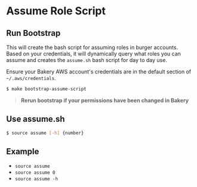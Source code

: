 # Assume Role Script

## Run Bootstrap

This will create the bash script for assuming roles in burger accounts. Based on your credentials, it will dynamically query what roles you can assume and creates the `assume.sh` bash script for day to day use.

Ensure your Bakery AWS account's credentials are in the default section of `~/.aws/credentials`.

```bash
$ make bootstrap-assume-script
```

> **Rerun bootstrap if your permissions have been changed in Bakery**

## Use assume.sh

```bash
$ source assume [-h] {number}
```

## Example

* `source assume`
* `source assume 0`
* `source assume -h`
